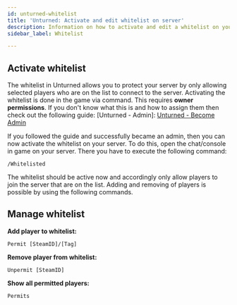 ```yaml
---
id: unturned-whitelist
title: 'Unturned: Activate and edit whitelist on server'
description: Information on how to activate and edit a whitelist on your Unturned server from ZAP-Hosting - ZAP-Hosting.com documentation
sidebar_label: Whitelist

---
```




## Activate whitelist

The whitelist in Unturned allows you to protect your server by only allowing selected players who are on the list to connect to the server. Activating the whitelist is done in the game via command. This requires **owner permissions**. If you don't know what this is and how to assign them then check out the following guide: [Unturned - Admin]: [Unturned - Become Admin](unturned-becomeadmin.md)

If you followed the guide and successfully became an admin, then you can now activate the whitelist on your server. To do this, open the chat/console in game on your server. There you have to execute the following command:

```
/Whitelisted
```



The whitelist should be active now and accordingly only allow players to join the server that are on the list. Adding and removing of players is possible by using the following commands.



## Manage whitelist

**Add player to whitelist:**

```
Permit [SteamID]/[Tag]
```

**Remove player from whitelist:**

```
Unpermit [SteamID]
```

**Show all permitted players:**

```
Permits
```

